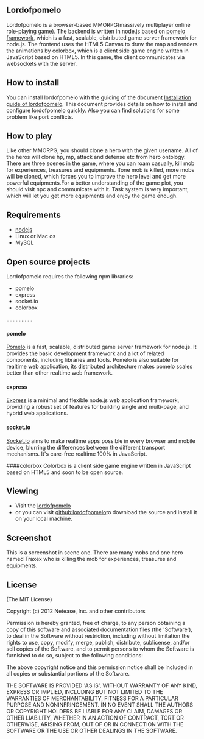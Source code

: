 ## Lordofpomelo

Lordofpomelo is a browser-based MMORPG(massively multiplayer online role-playing game). 
The backend is written in node.js based on [pomelo framework](https://github.com/NetEase/pomelo/wiki/Introduction-to-pomelo), which is a fast, scalable, distributed game server framework for node.js. The frontend uses the HTML5 Canvas to draw the map and renders the animations by colorbox, which is a client side game engine written in JavaScript based on HTML5. In this game, the client communicates via websockets with the server. 

## How to install

You can install lordofpomelo with the guiding of the document 
[Installation guide of lordofpomelo](https://github.com/NetEase/pomelo/wiki/Installation-guide-of-lordofpomelo).
This document provides details on how to install and configure lordofpomelo quickly. Also you can find solutions
for some problem like port conflicts.

## How to play

Like other MMORPG, you should clone a hero with the given usename. All of the heros will clone hp, mp, attack and defense etc from hero ontology. There are three scenes in the game, where you can roam casually, kill mob for experiences, treasures and equipments. Ifone mob is killed, more mobs will be cloned, which forces you to improve the hero level and get more powerful equipments.For a better understanding of the game plot, you should visit npc and communicate with it. Task system is very important, which will let you get more equipments and enjoy the game enough.

## Requirements

* [nodejs](http://nodejs.org/)
* Linux or Mac os
* MySQL

## Open source projects

Lordofpomelo requires the following npm libraries:

* pomelo
* express
* socket.io
* colorbox

.................

#### pomelo

[Pomelo](http://pomelo.netease.com/) is a fast, scalable, distributed game server framework for node.js. It provides the basic development framework and a lot of related components, including libraries and tools. Pomelo is also suitable for realtime web application, its distributed architecture makes pomelo scales better than other realtime web framework.

#### express

[Express](http://expressjs.com/) is a minimal and flexible node.js web application framework, providing a robust set of features for building single and multi-page, and hybrid web applications. 

#### socket.io

[Socket.io](http://socket.io/) aims to make realtime apps possible in every browser and mobile device, blurring the differences between the different transport mechanisms. It's care-free realtime 100% in JavaScript.

####colorbox
Colorbox is a client side game engine written in JavaScript based on HTML5 and soon to be open source. 



## Viewing

 * Visit the [lordofpomelo](http://nodejs.netease.com/lordofpomelo)
 * or you can visit [github:lordofpomelo](http://github.com/node-pomelo/lordofpomelo)to download the source and install it on your local machine.

## Screenshot

This is a screenshot in scene one. There are many mobs and one hero named Traxex who is killing the mob for experiences, treasures and equipments.


## License

(The MIT License)

Copyright (c) 2012 Netease, Inc. and other contributors

Permission is hereby granted, free of charge, to any person obtaining
a copy of this software and associated documentation files (the
'Software'), to deal in the Software without restriction, including
without limitation the rights to use, copy, modify, merge, publish,
distribute, sublicense, and/or sell copies of the Software, and to
permit persons to whom the Software is furnished to do so, subject to
the following conditions:

The above copyright notice and this permission notice shall be
included in all copies or substantial portions of the Software.

THE SOFTWARE IS PROVIDED 'AS IS', WITHOUT WARRANTY OF ANY KIND,
EXPRESS OR IMPLIED, INCLUDING BUT NOT LIMITED TO THE WARRANTIES OF
MERCHANTABILITY, FITNESS FOR A PARTICULAR PURPOSE AND NONINFRINGEMENT.
IN NO EVENT SHALL THE AUTHORS OR COPYRIGHT HOLDERS BE LIABLE FOR ANY
CLAIM, DAMAGES OR OTHER LIABILITY, WHETHER IN AN ACTION OF CONTRACT,
TORT OR OTHERWISE, ARISING FROM, OUT OF OR IN CONNECTION WITH THE
SOFTWARE OR THE USE OR OTHER DEALINGS IN THE SOFTWARE.
